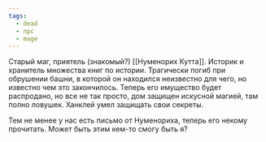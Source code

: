 ```yaml
---
tags:
  - dead
  - npc
  - mage
---
```

Старый маг, приятель (знакомый?) [[Нуменорих Кутта]]. Историк и хранитель множества книг по истории. Трагически погиб при обрушении башни, в которой он находился неизвестно для чего, но известно чем это закончилось.
Теперь его имущество будет распродано, но все не так просто, дом защищен искусной магией, там полно ловушек. Ханклей умел защищать свои секреты.

Тем не менее у нас есть письмо от Нуменориха, теперь его некому прочитать. Может быть этим кем-то смогу быть я?
